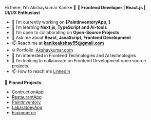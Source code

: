 Hi there, I’m Akshaykumar Kanike 👋
🚀 **Frontend Developer | React.js | UI/UX Enthusiast**

- 🔭 I’m currently working on **[PaintInventoryApp, ]**
- 🌱 I’m learning **Next.js, TypeScript and Ai-tools**
- 🤝 I’m open to collaborating on **Open-Source Projects**
- 💬 Ask me about **React, JavaScript, Frontend Development**
- 📫 Reach me at **kanikeakshay55@gmail.com**
- 🌐 Portfolio: [Akshaykumar.com](https://i-profile-pi.vercel.app/)
- 👀 I’m interested in Frontend Technologies and Ai technologies
- 💞️ I’m looking to collaborate on Frontend Development open source projects.
- 📫 How to reach me [LinkedIn](https://www.linkedin.com/in/akshaykumar-kanike-502204228/)
  
📌 **Pinned Projects**  
- [ContructionApp](https://csitgharxpert.vercel.app/)  
- [RestaurantApp](https://demores.cs-it.in/login)  
- [PaintInventory](hello)  
- [LabaratoeyApp](lab)  
- [Ecommerce](https://akshinxttrends.ccbp.tech/login)  
 
<!---
Akshaykumar0999/Akshaykumar0999 is a ✨ special ✨ repository because its `README.md` (this file) appears on your GitHub profile.
You can click the Preview link to take a look at your changes.
--->
